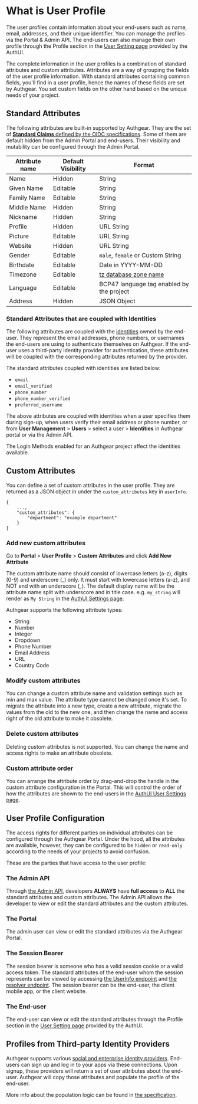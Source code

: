 # What is User Profile

The user profiles contain information about your end-users such as name, email, addresses, and their unique identifier. You can manage the profiles via the Portal & Admin API. The end-users can also manage their own profile through the Profile section in the [User Setting page](../../design/built-in-ui/auth-ui.md) provided by the AuthUI.

The complete information in the user profiles is a combination of standard attributes and custom attributes. Attributes are a way of grouping the fields of the user profile information. With standard attributes containing common fields, you'll find in a user profile, hence the names of these fields are set by Authgear. You set custom fields on the other hand based on the unique needs of your project.

## Standard Attributes

The following attributes are built-in supported by Authgear. They are the set of [**Standard Claims** defined by the OIDC specifications](https://openid.net/specs/openid-connect-core-1_0.html#StandardClaims). Some of them are default hidden from the Admin Portal and end-users. Their visibility and mutability can be configured through the Admin Portal.

| Attribute name | Default Visibility | Format                                                                                |
| -------------- | ------------------ | ------------------------------------------------------------------------------------- |
| Name           | Hidden             | String                                                                                |
| Given Name     | Editable           | String                                                                                |
| Family Name    | Editable           | String                                                                                |
| Middle Name    | Hidden             | String                                                                                |
| Nickname       | Hidden             | String                                                                                |
| Profile        | Hidden             | URL String                                                                            |
| Picture        | Editable           | URL String                                                                            |
| Website        | Hidden             | URL String                                                                            |
| Gender         | Editable           | `male`, `female` or Custom String                                                     |
| Birthdate      | Editable           | Date in YYYY-MM-DD                                                                    |
| Timezone       | Editable           | [tz database zone name](https://en.wikipedia.org/wiki/List_of_tz_database_time_zones) |
| Language       | Editable           | BCP47 language tag enabled by the project                                             |
| Address        | Hidden             | JSON Object                                                                           |

### Standard Attributes that are coupled with Identities

The following attributes are coupled with the [identities](../../get-started/core-concepts/user-identity-and-authenticator.md#identity) owned by the end-user. They represent the email addresses, phone numbers, or usernames the end-users are using to authenticate themselves on Authgear. If the end-user uses a third-party identity provider for authentication, these attributes will be coupled with the corresponding attributes returned by the provider.

The standard attributes coupled with identities are listed below:

* `email`
* `email_verified`
* `phone_number`
* `phone_number_verified`
* `preferred_username`

The above attributes are coupled with identities when a user specifies them during sign-up, when users verify their email address or phone number, or from **User Management** > **Users** > select a user > **Identities** in Authgear portal or via the Admin API.

The Login Methods enabled for an Authgear project affect the identities available.

## Custom Attributes

You can define a set of custom attributes in the user profile. They are returned as a JSON object in under the `custom_attributes` key in `userInfo`.

```json5
{
    ...,
    "custom_attributes": {
        "department": "example department"
    }
}
```

### Add new custom attributes

Go to **Portal** > **User Profile** > **Custom Attributes** and click **Add New Attribute**

The custom attribute name should consist of lowercase letters (a-z), digits (0-9) and underscore (\_) only. It must start with lowercase letters (a-z), and NOT end with an underscore (_\__). The default display name will be the attribute name split with underscore and in title case. e.g. `my_string` will render as `My String` in the [AuthUI Settings page](../../design/built-in-ui/auth-ui.md).

Authgear supports the following attribute types:

* String
* Number
* Integer
* Dropdown
* Phone Number
* Email Address
* URL
* Country Code

### Modify custom attributes

You can change a custom attribute name and validation settings such as min and max value. The attribute type cannot be changed once it's set. To migrate the attribute into a new type, create a new attribute, migrate the values from the old to the new one, and then change the name and access right of the old attribute to make it obsolete.

### Delete custom attributes

Deleting custom attributes is not supported. You can change the name and access rights to make an attribute obsolete.

### Custom attribute order

You can arrange the attribute order by drag-and-drop the handle in the custom attribute configuration in the Portal. This will control the order of how the attributes are shown to the end-users in the [AuthUI User Settings page](../../design/built-in-ui/auth-ui.md).

## User Profile Configuration

The access rights for different parties on individual attributes can be configured through the Authgear Portal. Under the hood, all the attributes are available, however, they can be configured to be `hidden` or `read-only` according to the needs of your projects to avoid confusion.

These are the parties that have access to the user profile:

### The Admin API

Through [the Admin API](../../reference/apis/admin-api/), developers **ALWAYS** have **full access** to **ALL** the standard attributes and custom attributes. The Admin API allows the developer to view or edit the standard attributes and the custom attributes.

### The Portal

The admin user can view or edit the standard attributes via the Authgear Portal.

### The Session Bearer

The session bearer is someone who has a valid session cookie or a valid access token. The standard attributes of the end-user whom the session represents can be viewed by accessing [the UserInfo endpoint](user-profile.md#userinfo-endpoint) and [the resolver endpoint](https://docs.authgear.com/get-started/backend-integration/nginx). The session bearer can be the end-user, the client mobile app, or the client website.

### The End-user

The end-user can view or edit the standard attributes through the Profile section in the [User Setting page](../../design/built-in-ui/auth-ui.md) provided by the AuthUI.

## Profiles from Third-party Identity Providers

Authgear supports various [social and enterprise identity providers](../how-to-setup-sso-integrations/). End-users can sign up and log in to your apps via these connections. Upon signup, these providers will return a set of user attributes about the end-user. Authgear will copy those attributes and populate the profile of the end-user.

More info about the population logic can be found in [the specification](https://github.com/authgear/authgear-server/blob/master/docs/specs/user-profile/design.md#standard-attributes-population).
